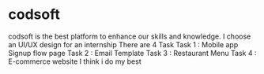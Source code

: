 # codsoft
codsoft is the best platform to enhance our skills and knowledge.
I choose an UI/UX design for an internship
There are 4 Task
Task 1 : Mobile app Signup flow page
Task 2 : Email Template
Task 3 : Restaurant Menu
Task 4 : E-commerce website
I think i do my best
